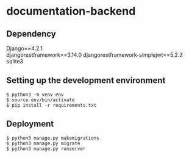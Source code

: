 # documentation-backend
## Dependency
Django==4.2.1  
djangorestframework==3.14.0
djangorestframework-simplejwt==5.2.2  
sqlite3
## Setting up the development environment

```shell
$ python3 -m venv env
$ source env/bin/activate
$ pip install -r requirements.txt
```
## Deployment
```shell
$ python3 manage.py makemigrations
$ python3 manage.py migrate
$ python3 manage.py runserver
```
